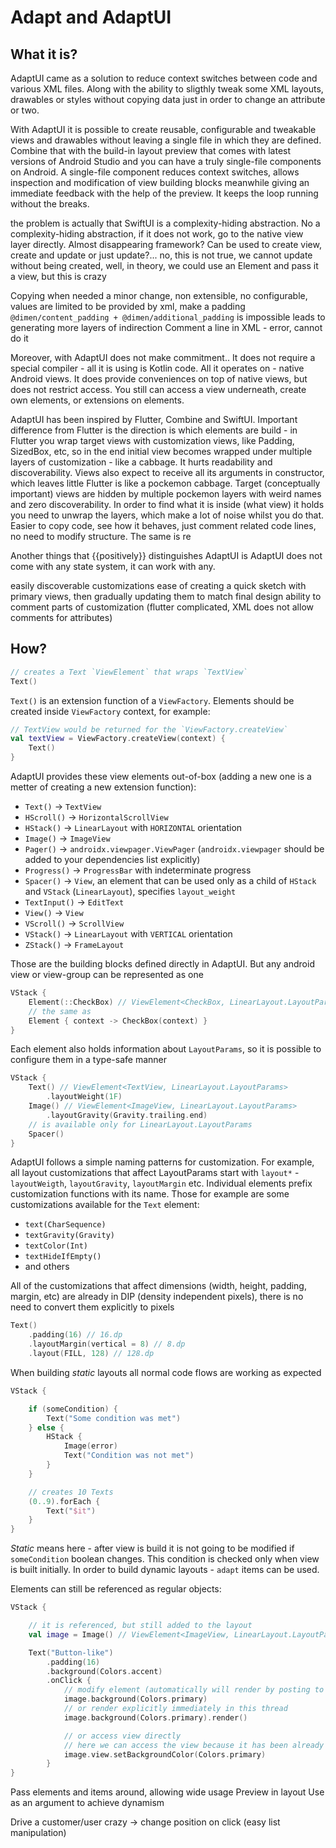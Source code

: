 # Adapt and AdaptUI

## What it is?

AdaptUI came as a solution to reduce context switches between code and various XML files. Along with
the ability to sligthly tweak some XML layouts, drawables or styles without copying data just in
order to change an attribute or two.

With AdaptUI it is possible to create reusable, configurable and tweakable views and drawables
without leaving a single file in which they are defined. Combine that with the build-in layout
preview that comes with latest versions of Android Studio and you can have a truly single-file
components on Android. A single-file component reduces context switches, allows inspection and
modification of view building blocks meanwhile giving an immediate feedback with the help of the
preview. It keeps the loop running without the breaks.

the problem is actually that SwiftUI is a complexity-hiding abstraction.
No a complexity-hiding abstraction, if it does not work, go to the native view layer directly.
Almost disappearing framework? Can be used to create view, create and update or just update?... no, this
is not true, we cannot update without being created, well, in theory, we could use an Element and pass it a view, but
this is crazy

Copying when needed a minor change, non extensible, no configurable, values are limited to be provided by xml,
make a padding `@dimen/content_padding + @dimen/additional_padding` is impossible leads to generating 
more layers of indirection
Comment a line in XML - error, cannot do it

Moreover, with AdaptUI does not make commitment.. It does not require a special compiler - all it is
using is Kotlin code. All it operates on - native Android views. It does provide conveniences on top
of native views, but does not restrict access. You still can access a view underneath, create own
elements, or extensions on elements.

AdaptUI has been inspired by Flutter, Combine and SwiftUI. Important difference from Flutter is the
direction is which elements are build - in Flutter you wrap target views with customization views,
like Padding, SizedBox, etc, so in the end initial view becomes wrapped under multiple layers of
customization - like a cabbage. It hurts readability and discoverability. Views also expect to
receive all its arguments in constructor, which leaves little Flutter is like a pockemon cabbage.
Target (conceptually important)
views are hidden by multiple pockemon layers with weird names and zero discoverability. In order to
find what it is inside (what view)
it holds you need to unwrap the layers, which make a lot of noise whilst you do that. Easier to copy
code, see how it behaves, just comment related code lines, no need to modify structure. The same is
re

Another things that {{positively}} distinguishes AdaptUI is AdaptUI does not come with any state
system, it can work with any.

easily discoverable customizations ease of creating a quick sketch with primary views, then
gradually updating them to match final design ability to comment parts of customization (flutter
complicated, XML does not allow comments for attributes)

## How?

```kotlin
// creates a Text `ViewElement` that wraps `TextView`
Text()
```

`Text()` is an extension function of a `ViewFactory`. Elements should be created
inside `ViewFactory` context, for example:

```kotlin
// TextView would be returned for the `ViewFactory.createView`
val textView = ViewFactory.createView(context) {
    Text()
}
```

AdaptUI provides these view elements out-of-box (adding a new one is a metter of creating a new
extension function):

* `Text()` -> `TextView`
* `HScroll()` -> `HorizontalScrollView`
* `HStack()` -> `LinearLayout` with `HORIZONTAL` orientation
* `Image()` -> `ImageView`
* `Pager()` -> `androidx.viewpager.ViewPager` (`androidx.viewpager` should be added to your
  dependencies list explicitly)
* `Progress()` -> `ProgressBar` with indeterminate progress
* `Spacer()` -> `View`, an element that can be used only as a child of `HStack`
  and `VStack` (`LinearLayout`), specifies `layout_weight`
* `TextInput()` -> `EditText`
* `View()` -> `View`
* `VScroll()` -> `ScrollView`
* `VStack()` -> `LinearLayout` with `VERTICAL` orientation
* `ZStack()` -> `FrameLayout`

Those are the building blocks defined directly in AdaptUI. But any android view or view-group can be
represented as one

```kotlin
VStack {
    Element(::CheckBox) // ViewElement<CheckBox, LinearLayout.LayoutParams>
    // the same as
    Element { context -> CheckBox(context) }
}
```

Each element also holds information about `LayoutParams`, so it is possible to configure them in a
type-safe manner

```kotlin
VStack {
    Text() // ViewElement<TextView, LinearLayout.LayoutParams>
        .layoutWeight(1F)
    Image() // ViewElement<ImageView, LinearLayout.LayoutParams>
        .layoutGravity(Gravity.trailing.end)
    // is available only for LinearLayout.LayoutParams
    Spacer()
}
```

AdaptUI follows a simple naming patterns for customization. For example, all layout customizations
that affect LayoutParams start with `layout*` -
`layoutWeigth`, `layoutGravity`, `layoutMargin` etc. Individual elements prefix customization
functions with its name. Those for example are some customizations available for the `Text` element:

* `text(CharSequence)`
* `textGravity(Gravity)`
* `textColor(Int)`
* `textHideIfEmpty()`
* and others

All of the customizations that affect dimensions
(width, height, padding, margin, etc) are already in DIP (density independent pixels), there is no
need to convert them explicitly to pixels

```kotlin
Text()
    .padding(16) // 16.dp
    .layoutMargin(vertical = 8) // 8.dp
    .layout(FILL, 128) // 128.dp
```

When building _static_ layouts all normal code flows are working as expected

```kotlin
VStack {

    if (someCondition) {
        Text("Some condition was met")
    } else {
        HStack {
            Image(error)
            Text("Condition was not met")
        }
    }

    // creates 10 Texts
    (0..9).forEach {
        Text("$it")
    }
}
```

_Static_ means here - after view is build it is not going to be modified if `someCondition`
boolean changes. This condition is checked only when view is built initially. In order to
build dynamic layouts - `adapt` items can be used.

Elements can still be referenced as regular objects:
```kotlin
VStack {

    // it is referenced, but still added to the layout
    val image = Image() // ViewElement<ImageView, LinearLayout.LayoutParams>

    Text("Button-like")
        .padding(16)
        .background(Colors.accent)
        .onClick {
            // modify element (automatically will render by posting to the main thread)
            image.background(Colors.primary)
            // or render explicitly immediately in this thread
            image.background(Colors.primary).render()

            // or access view directly
            // here we can access the view because it has been already initialized
            image.view.setBackgroundColor(Colors.primary)
        }
}
```

Pass elements and items around, allowing wide usage
Preview in layout
Use as an argument to achieve dynamism

Drive a customer/user crazy -> change position on click (easy list manipulation)


